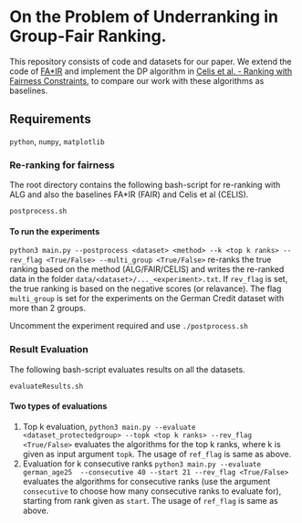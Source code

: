 # On the Problem of Underranking in Group-Fair Ranking.
This repository consists of code and datasets for our paper. We extend the code of [FA\*IR](https://github.com/fair-search) and implement the DP algorithm in [Celis et al. - Ranking with Fairness Constraints](https://arxiv.org/pdf/1704.06840.pdf), to compare our work with these algorithms as baselines. 


## Requirements
``python``, ``numpy``, ``matplotlib``


### Re-ranking for fairness 

The root directory contains the following bash-script for re-ranking with ALG and also the baselines FA\*IR (FAIR) and Celis et al (CELIS).

``postprocess.sh`` 


#### To run the experiments

``python3 main.py --postprocess <dataset> <method> --k <top k ranks> --rev_flag <True/False> --multi_group <True/False>`` re-ranks the true ranking based on the method (ALG/FAIR/CELIS) and writes the re-ranked data in the folder ``data/<dataset>/..._<experiment>.txt``. If ``rev_flag`` is set, the true ranking is based on the negative scores (or relavance). The flag ``multi_group`` is set for the experiments on the German Credit dataset with more than 2 groups.

Uncomment the experiment required and use ``./postprocess.sh``
 

### Result Evaluation

The following bash-script evaluates results on all the datasets.

``evaluateResults.sh``

#### Two types of evaluations

1. Top k evaluation,
``python3 main.py --evaluate <dataset_protectedgroup> --topk <top k ranks> --rev_flag <True/False>`` evaluates the algorithms for the top k ranks, where k is given as input argument ``topk``. The usage of ``ref_flag`` is same as above.
2. Evaluation for k consecutive ranks
``python3 main.py --evaluate german_age25  --consecutive 40 --start 21 --rev_flag <True/False>`` evaluates the algorithms for consecutive ranks (use the argument ``consecutive`` to choose how many consecutive ranks to evaluate for), starting from rank given as ``start``. The usage of ``ref_flag`` is same as above.
